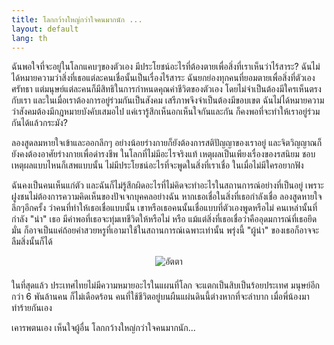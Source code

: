 ```yaml
---
title: โลกกว้างใหญ่กว่าใจคนมากนัก ...
layout: default
lang: th
---
```


<p>ฉันพอใจที่จะอยู่ในโลกแคบๆของตัวเอง  มีประโยชน์อะไรที่ต้องตายเพื่อสิ่งที่เราเห็นว่าไร้สาระ? ฉันไม่ได้หมายความว่าสิ่งที่เธอแต่ละคนเชื่อนั้นเป็นเรื่องไร้สาระ ฉันยกย่องทุกคนที่ยอมตายเพื่อสิ่งที่ตัวเองศรัทธา แต่มนุษย์แต่ละคนก็มีสิทธิในการกำหนดคุณค่าชีวิตของตัวเอง โดยไม่จำเป็นต้องมีใครเห็นตรงกับเรา และในเมื่อเราต้องการอยู่ร่วมกันเป็นสังคม เสรีภาพจึงจำเป็นต้องมีขอบเขต ฉันไม่ได้หมายความว่าสังคมต้องมีกฎหมายบังคับเสมอไป แค่เรารู้สึกเห็นอกเห็นใจกันและกัน ก็คงพอที่จะทำให้เราอยู่ร่วมกันได้แล้วกระมัง?</p>
<p>ลองสูดลมหายใจเข้าและออกลึกๆ อย่างน้อยร่างกายก็ยังต้องการสติปัญญาของเราอยู่ และจิตวิญญาณก็ยังคงต้องอาศัยร่างกายเพื่อดำรงชีพ ในโลกที่ไม่มีอะไรจริงแท้ เหตุผลเป็นเพียงเรื่องของรสนิยม ชอบเหตุผลแบบไหนก็เสพแบบนั้น ไม่มีประโยชน์อะไรที่จะพูดในสิ่งที่เราเชื่อ ในเมื่อไม่มีใครอยากฟัง</p>
<p>ฉันคงเป็นคนเห็นแก่ตัว และฉันก็ไม่รู้สึกผิดอะไรที่ไม่คิดจะทำอะไรในสถานการณ์อย่างที่เป็นอยู่ เพราะฝูงชนไม่ต้องการความคิดเห็นของปัจเจกบุคคลอย่างฉัน หากเธอเชื่อในสิ่งที่เธอกำลังเชื่อ ลองสูดหายใจลึกๆอีกครั้ง ว่าคนที่ทำให้เธอเชื่อแบบนั้น เขาหรือเธอคนนั้นเชื่อแบบที่ตัวเองพูดหรือไม่ คนเหล่านั้นที่กำลัง "นำ" เธอ มีค่าพอที่เธอจะทุ่มเทชีวิตให้หรือไม่ หรือ แม้แต่สิ่งที่เธอเชื่อว่าคืออุดมการณ์ที่เธอยึดมั่น ก็อาจเป็นแค่ถ้อยคำสวยหรูที่เอามาใช้ในสถานการณ์เฉพาะเท่านั้น พรุ่งนี้ "ผู้นำ" ของเธอก็อาจจะลืมสิ่งนั้นก็ได้</p>
<div style="display:block; text-align:center; margin: 0 0 20px 0;"><img alt="อัตตา" src="http://lh6.ggpht.com/_Y0CVoTNHnqo/S9BlVDCh5JI/AAAAAAAAAnU/50uVjk6bQvg/s400/12-nail.jpg"></div>
<p>ในที่สุดแล้ว ประเทศไทยไม่มีความหมายอะไรในแผนที่โลก จะแตกเป็นสิบเป็นร้อยประเทศ มนุษย์อีกกว่า 6 พันล้านคน ก็ไม่เดือดร้อน คนที่ใช้ชีวิตอยู่บนผืนแผ่นดินนี้ต่างหากที่จะลำบาก เมื่อพี่น้องมาทำร้ายกันเอง</p>
<p>เคารพตนเอง เห็นใจผู้อื่น โลกกว้างใหญ่กว่าใจคนมากนัก...</p>
